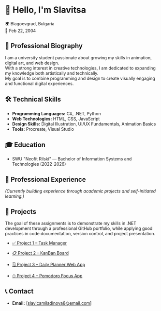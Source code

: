 # 👋 Hello, I'm Slavitsa 
🌍 Blagoevgrad, Bulgaria  
🎂 Feb 22, 2004 

## 📄 Professional Biography
I am a university student passionate about growing my skills in animation, digital art, and web design.  
With a strong interest in creative technologies, I am dedicated to expanding my knowledge both artistically and technically.  
My goal is to combine programming and design to create visually engaging and functional digital experiences.

## 🛠 Technical Skills
- **Programming Languages:** C#, .NET, Python
- **Web Technologies:** HTML, CSS, JavaScript
- **Design Skills:** Digital Illustration, UI/UX Fundamentals, Animation Basics
- **Tools:** Procreate, Visual Studio 

## 🎓 Education
- SWU "Neofit Rilski" — Bachelor of Information Systems and Technologies (2022-2026)

## 💼 Professional Experience
*(Currently building experience through academic projects and self-initiated learning.)*

## 🔗 Projects  
The goal of these assignments is to demonstrate my skills in .NET development through a professional GitHub portfolio, while applying good practices in code documentation, version control, and project presentation.

- [✅ Project 1 – Task Manager](.NET-project_25/tree/main/Project1_TaskManager) 

- [📋 Project 2 – KanBan Board](.NET-project_25/tree/main/Project2_KanBanBoard)  

- [🗓 Project 3 – Daily Planner Web App](.NET-project_25/Project3_DailyPlannerWeb)  

- [⏱ Project 4 – Pomodoro Focus App](.NET-project_25/Project4_PomodoroFocusApp/)  

## 📞 Contact
- **Email:** [slavicamiladinova8@email.com]
